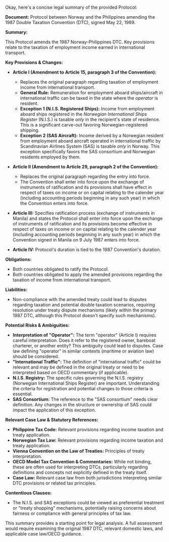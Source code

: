 Okay, here's a concise legal summary of the provided Protocol:

**Document:** Protocol between Norway and the Philippines amending the 1987 Double Taxation Convention (DTC), signed May 22, 1989.

**Summary:**

This Protocol amends the 1987 Norway-Philippines DTC. Key provisions relate to the taxation of employment income earned in international transport.

**Key Provisions & Changes:**

*   **Article I (Amendment to Article 15, paragraph 3 of the Convention):**
    *   Replaces the original paragraph regarding taxation of employment income from international transport.
    *   **General Rule:** Remuneration for employment aboard ships/aircraft in international traffic can be taxed in the state where the *operator* is resident.
    *   **Exception 1 (N.I.S. Registered Ships):** Income from employment aboard ships registered in the *Norwegian International Ships Register* (N.I.S.) is taxable *only* in the recipient's state of residence. This is a significant carve-out favoring Norwegian-registered shipping.
    *   **Exception 2 (SAS Aircraft):** Income derived by a Norwegian resident from employment aboard aircraft operated in international traffic by Scandinavian Airlines System (SAS) is taxable *only* in Norway. This exception specifically favors the SAS consortium and Norwegian residents employed by them.

*   **Article II (Amendment to Article 29, paragraph 2 of the Convention):**
    *   Replaces the original paragraph regarding the entry into force.
    *   The Convention shall enter into force upon the exchange of instruments of ratification and its provisions shall have effect in respect of taxes on income or on capital relating to the calender year (including accounting periods beginning in any such year) in which the Convention enters into force.

*   **Article III:** Specifies ratification process (exchange of instruments in Manila) and states the Protocol shall enter into force upon the exchange of instruments of ratification and its provisions become effective in respect of taxes on income or on capital relating to the calender year (including accounting periods beginning in any such year) in which the Convention signed in Manila on 9 July 1987 enters into force.
*   **Article IV:** Protocol's duration is tied to the 1987 Convention's duration.

**Obligations:**

*   Both countries obligated to ratify the Protocol.
*   Both countries obligated to apply the amended provisions regarding the taxation of income from international transport.

**Liabilities:**

*   Non-compliance with the amended treaty could lead to disputes regarding taxation and potential double taxation scenarios, requiring resolution under treaty dispute mechanisms (likely within the primary 1987 DTC, although this Protocol doesn't specify such mechanisms).

**Potential Risks & Ambiguities:**

*   **Interpretation of "Operator":** The term "operator" (Article I) requires careful interpretation. Does it refer to the registered owner, bareboat charterer, or another entity? This ambiguity could lead to disputes. Case law defining "operator" in similar contexts (maritime or aviation law) should be considered.
*   **"International Traffic":** The definition of "international traffic" could be relevant and may be defined in the original treaty or need to be interpreted based on OECD commentary (if applicable).
*   **N.I.S. Registry:** The specific rules governing the N.I.S. registry (Norwegian International Ships Register) are important. Understanding the criteria for registration and potential changes to those criteria is essential.
*   **SAS Consortium:** The reference to the "SAS consortium" needs clear definition. Any changes in the structure or ownership of SAS could impact the application of this exception.

**Relevant Case Law & Statutory References:**

*   **Philippine Tax Code:** Relevant provisions regarding income taxation and treaty application.
*   **Norwegian Tax Law:** Relevant provisions regarding income taxation and treaty application.
*   **Vienna Convention on the Law of Treaties:** Principles of treaty interpretation.
*   **OECD Model Tax Convention & Commentaries:** While not binding, these are often used for interpreting DTCs, particularly regarding definitions and concepts not explicitly defined in the treaty itself.
*   **Case Law:** Relevant case law from both jurisdictions interpreting similar DTC provisions or related tax principles.

**Contentious Clauses:**

*   The N.I.S. and SAS exceptions could be viewed as preferential treatment or "treaty shopping" mechanisms, potentially raising concerns about fairness or compliance with general principles of tax law.

This summary provides a starting point for legal analysis. A full assessment would require examining the original 1987 DTC, relevant domestic laws, and applicable case law/OECD guidance.
